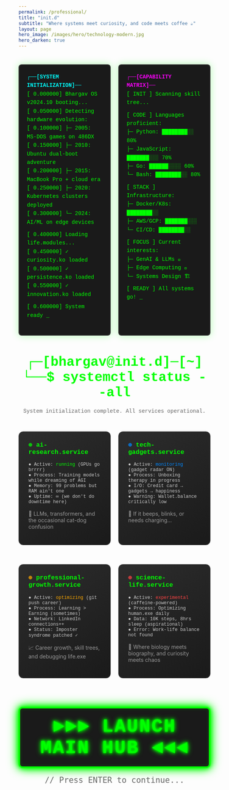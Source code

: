 ```yaml
---
permalink: /professional/
title: "init.d"
subtitle: "Where systems meet curiosity, and code meets coffee ☕"
layout: page
hero_image: /images/hero/technology-modern.jpg
hero_darken: true
---
```



<style>
@keyframes typing {
  from { width: 0 }
  to { width: 100% }
}

@keyframes blink {
  0%, 50% { opacity: 1 }
  51%, 100% { opacity: 0 }
}

.terminal {
  background: #1a1a1a;
  color: #00ff00;
  font-family: 'Courier New', monospace;
  padding: 20px;
  border-radius: 8px;
  margin: 20px 0;
  border: 2px solid #333;
  box-shadow: 0 0 20px rgba(0, 255, 0, 0.3);
}

.boot-sequence {
  font-size: 14px;
  line-height: 1.6;
  margin-bottom: 20px;
}

.cursor::after {
  content: '_';
  animation: blink 1s infinite;
}

.service-card {
  background: linear-gradient(145deg, #2d2d2d, #1a1a1a);
  border: 1px solid #444;
  border-radius: 12px;
  padding: 25px;
  margin: 15px 0;
  transition: all 0.3s ease;
  position: relative;
  overflow: hidden;
}

.service-card:hover {
  border-color: #00ff00;
  box-shadow: 0 5px 20px rgba(0, 255, 0, 0.2);
  transform: translateY(-5px);
}

.service-card::before {
  content: '';
  position: absolute;
  top: 0;
  left: -100%;
  width: 100%;
  height: 2px;
  background: linear-gradient(90deg, transparent, #00ff00, transparent);
  animation: scan 3s infinite;
}

@keyframes scan {
  0% { left: -100%; }
  100% { left: 100%; }
}

.status-indicator {
  display: inline-block;
  width: 10px;
  height: 10px;
  border-radius: 50%;
  margin-right: 10px;
  animation: pulse 2s infinite;
}

.status-ok { background: #00ff00; }
.status-warning { background: #ffaa00; }
.status-info { background: #0088ff; }
.status-critical { background: #ff4444; }

@keyframes pulse {
  0%, 100% { opacity: 0.7; transform: scale(0.9); }
  50% { opacity: 1; transform: scale(1.1); }
}

.init-header {
  text-align: center;
  margin: 30px 0;
  font-family: 'Courier New', monospace;
}

.system-grid {
  display: grid;
  grid-template-columns: repeat(2, 1fr);
  gap: 20px;
  margin: 30px 0;
}

@media (max-width: 768px) {
  .system-grid {
    grid-template-columns: 1fr;
  }
}

.boot-complete {
  background: linear-gradient(135deg, #667eea 0%, #764ba2 100%);
  color: white;
  text-align: center;
  padding: 30px;
  border-radius: 15px;
  margin: 30px 0;
  position: relative;
  overflow: hidden;
}

.boot-complete::before {
  content: '';
  position: absolute;
  top: -50%;
  left: -50%;
  width: 200%;
  height: 200%;
  background: linear-gradient(45deg, transparent, rgba(255,255,255,0.1), transparent);
  animation: shine 3s infinite;
}

@keyframes shine {
  0% { transform: rotate(0deg); }
  100% { transform: rotate(360deg); }
}
</style>

<div style="display: grid; grid-template-columns: 1fr 1fr; gap: 20px; margin: 20px 0;">
  <!-- Left Terminal: System Boot & Life Journey -->
  <div class="terminal">
    <div class="boot-sequence">
      <div style="color: #00ffff; font-weight: bold;">┌──[SYSTEM INITIALIZATION]──</div>
      <div>[    0.000000] Bhargav OS v2024.10 booting...</div>
      <div>[    0.050000] Detecting hardware evolution:</div>
      <div>[    0.100000] ├─ 2005: MS-DOS games on 486DX</div>
      <div>[    0.150000] ├─ 2010: Ubuntu dual-boot adventure</div>
      <div>[    0.200000] ├─ 2015: MacBook Pro + cloud era</div>
      <div>[    0.250000] ├─ 2020: Kubernetes clusters deployed</div>
      <div>[    0.300000] └─ 2024: AI/ML on edge devices</div>
      <div style="margin-top: 10px;">[    0.400000] Loading life.modules...</div>
      <div>[    0.450000] ✓ curiosity.ko loaded</div>
      <div>[    0.500000] ✓ persistence.ko loaded</div>
      <div>[    0.550000] ✓ innovation.ko loaded</div>
      <div style="margin-top: 10px; color: #00ff00;">[    0.600000] System ready <span class="cursor"></span></div>
    </div>
  </div>

  <!-- Right Terminal: Skills & Technology Stack -->
  <div class="terminal">
    <div class="boot-sequence">
      <div style="color: #ff00ff; font-weight: bold;">┌──[CAPABILITY MATRIX]──</div>
      <div>[  INIT  ] Scanning skill tree...</div>
      <div style="margin-top: 10px;">[  CODE  ] Languages proficient:</div>
      <div>         ├─ Python: ████████░░ 80%</div>
      <div>         ├─ JavaScript: ███████░░░ 70%</div>
      <div>         ├─ Go: ██████░░░░ 60%</div>
      <div>         └─ Bash: ████████░░ 80%</div>
      <div style="margin-top: 10px;">[  STACK ] Infrastructure:</div>
      <div>         ├─ Docker/K8s: ████████░░</div>
      <div>         ├─ AWS/GCP: ███████░░░</div>
      <div>         └─ CI/CD: ████████░░</div>
      <div style="margin-top: 10px;">[  FOCUS ] Current interests:</div>
      <div>         ├─ GenAI & LLMs 🤖</div>
      <div>         ├─ Edge Computing 📡</div>
      <div>         └─ Systems Design 🏗️</div>
      <div style="margin-top: 10px; color: #00ff00;">[  READY ] All systems go! <span class="cursor"></span></div>
    </div>
  </div>
</div>

<style>
@media (max-width: 768px) {
  div[style*="grid-template-columns: 1fr 1fr"] {
    grid-template-columns: 1fr !important;
  }
}
</style>

<div class="init-header">
  <h1 style="color: #00ff00; font-size: 2.5em; margin: 0;">
    ┌─[bhargav@init.d]─[~]<br>
    └──$ systemctl status --all
  </h1>
  <p style="color: #666; margin-top: 20px;">System initialization complete. All services operational.</p>
</div>

<div class="system-grid">
  <div class="service-card">
    <h3 style="color: #00ff00; font-family: 'Courier New', monospace; margin-top: 0;">
      <span class="status-indicator status-ok"></span>ai-research.service
    </h3>
    <div style="color: #ccc; font-family: 'Courier New', monospace; font-size: 12px; margin-bottom: 15px;">
      ● Active: <span style="color: #00ff00;">running</span> (GPUs go brrrr)<br>
      ● Process: Training models while dreaming of AGI<br>
      ● Memory: 99 problems but RAM ain't one<br>
      ● Uptime: ∞ (we don't do downtime here)
    </div>
    <p style="color: #999; font-size: 14px;">
      🤖 LLMs, transformers, and the occasional cat-dog confusion
    </p>
  </div>

  <div class="service-card">
    <h3 style="color: #00ff00; font-family: 'Courier New', monospace; margin-top: 0;">
      <span class="status-indicator status-info"></span>tech-gadgets.service
    </h3>
    <div style="color: #ccc; font-family: 'Courier New', monospace; font-size: 12px; margin-bottom: 15px;">
      ● Active: <span style="color: #0088ff;">monitoring</span> (gadget radar ON)<br>
      ● Process: Unboxing therapy in progress<br>
      ● I/O: Credit card → gadgets → happiness<br>
      ● Warning: Wallet.balance critically low
    </div>
    <p style="color: #999; font-size: 14px;">
      📱 If it beeps, blinks, or needs charging...
    </p>
  </div>

  <div class="service-card">
    <h3 style="color: #00ff00; font-family: 'Courier New', monospace; margin-top: 0;">
      <span class="status-indicator status-warning"></span>professional-growth.service
    </h3>
    <div style="color: #ccc; font-family: 'Courier New', monospace; font-size: 12px; margin-bottom: 15px;">
      ● Active: <span style="color: #ffaa00;">optimizing</span> (git push career)<br>
      ● Process: Learning > Earning (sometimes)<br>
      ● Network: LinkedIn connections++<br>
      ● Status: Imposter syndrome patched ✓
    </div>
    <p style="color: #999; font-size: 14px;">
      📈 Career growth, skill trees, and debugging life.exe
    </p>
  </div>

  <div class="service-card">
    <h3 style="color: #00ff00; font-family: 'Courier New', monospace; margin-top: 0;">
      <span class="status-indicator status-critical"></span>science-life.service
    </h3>
    <div style="color: #ccc; font-family: 'Courier New', monospace; font-size: 12px; margin-bottom: 15px;">
      ● Active: <span style="color: #ff4444;">experimental</span> (caffeine-powered)<br>
      ● Process: Optimizing human.exe daily<br>
      ● Data: 10K steps, 8hrs sleep (aspirational)<br>
      ● Error: Work-life balance not found
    </div>
    <p style="color: #999; font-size: 14px;">
      🧬 Where biology meets biography, and curiosity meets chaos
    </p>
  </div>
</div>

<style>
@import url('https://fonts.googleapis.com/css2?family=VT323&display=swap');

.retro-button {
  display: inline-block;
  font-family: 'VT323', 'Courier New', monospace;
  font-size: 3.5em;
  font-weight: bold;
  color: #00ff00;
  text-decoration: none;
  text-transform: uppercase;
  letter-spacing: 3px;
  padding: 20px 40px;
  background: #1a1a1a;
  border: 4px solid #00ff00;
  border-radius: 10px;
  box-shadow:
    0 0 10px #00ff00,
    0 0 20px #00ff00,
    0 0 30px #00ff00,
    inset 0 0 10px rgba(0, 255, 0, 0.2);
  text-shadow:
    0 0 5px #00ff00,
    0 0 10px #00ff00,
    0 0 15px #00ff00,
    2px 2px 4px rgba(0, 0, 0, 0.8);
  transition: all 0.3s ease;
  animation: glow-pulse 2s infinite;
  position: relative;
}

.retro-button:hover {
  transform: scale(1.05);
  background: rgba(0, 255, 0, 0.1);
  box-shadow:
    0 0 20px #00ff00,
    0 0 30px #00ff00,
    0 0 40px #00ff00,
    0 0 50px #00ff00,
    inset 0 0 20px rgba(0, 255, 0, 0.3);
}

.retro-button:active {
  transform: scale(0.98);
}

@keyframes glow-pulse {
  0%, 100% {
    box-shadow:
      0 0 10px #00ff00,
      0 0 20px #00ff00,
      0 0 30px #00ff00,
      inset 0 0 10px rgba(0, 255, 0, 0.2);
  }
  50% {
    box-shadow:
      0 0 15px #00ff00,
      0 0 25px #00ff00,
      0 0 35px #00ff00,
      0 0 45px #00ff00,
      inset 0 0 15px rgba(0, 255, 0, 0.3);
  }
}

.retro-arrow {
  display: inline-block;
  animation: arrow-bounce 1s infinite;
}

@keyframes arrow-bounce {
  0%, 100% { transform: translateX(0); }
  50% { transform: translateX(10px); }
}
</style>

<div style="text-align: center; margin-top: 60px; margin-bottom: 40px;">
  <a href="https://dkbachary.github.io" target="_blank" class="retro-button">
    <span class="retro-arrow">►►►</span> Launch Main Hub <span class="retro-arrow">◄◄◄</span>
  </a>
  <p style="font-family: 'VT323', monospace; color: #666; font-size: 1.5em; margin-top: 20px;">
    // Press ENTER to continue...
  </p>
</div>